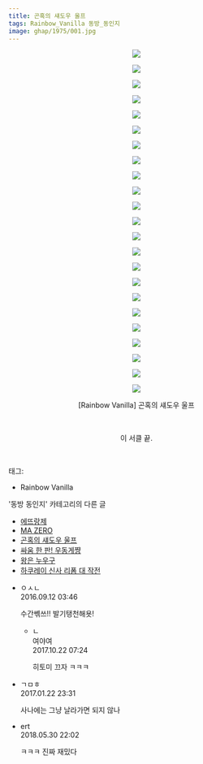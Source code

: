 ```yaml
---
title: 곤혹의 섀도우 울프
tags: Rainbow_Vanilla 동방_동인지
image: ghap/1975/001.jpg
---
```

<div class="article">
<p style="text-align: center; clear: none; float: none;"><img src="{{ site.nasurl }}/ghap/1975/001.jpg"/></p>
<p style="text-align: center; clear: none; float: none;"><img src="{{ site.nasurl }}/ghap/1975/002.jpg"/></p>
<p style="text-align: center; clear: none; float: none;"><img src="{{ site.nasurl }}/ghap/1975/003.jpg"/></p>
<p style="text-align: center; clear: none; float: none;"><img src="{{ site.nasurl }}/ghap/1975/004.jpg"/></p>
<p style="text-align: center; clear: none; float: none;"><img src="{{ site.nasurl }}/ghap/1975/005.jpg"/></p>
<p style="text-align: center; clear: none; float: none;"><img src="{{ site.nasurl }}/ghap/1975/006.jpg"/></p>
<p style="text-align: center; clear: none; float: none;"><img src="{{ site.nasurl }}/ghap/1975/007.jpg"/></p>
<p style="text-align: center; clear: none; float: none;"><img src="{{ site.nasurl }}/ghap/1975/008.jpg"/></p>
<p style="text-align: center; clear: none; float: none;"><img src="{{ site.nasurl }}/ghap/1975/009.jpg"/></p>
<p style="text-align: center; clear: none; float: none;"><img src="{{ site.nasurl }}/ghap/1975/010.jpg"/></p>
<p style="text-align: center; clear: none; float: none;"><img src="{{ site.nasurl }}/ghap/1975/011.jpg"/></p>
<p style="text-align: center; clear: none; float: none;"><img src="{{ site.nasurl }}/ghap/1975/012.jpg"/></p>
<p style="text-align: center; clear: none; float: none;"><img src="{{ site.nasurl }}/ghap/1975/013.jpg"/></p>
<p style="text-align: center; clear: none; float: none;"><img src="{{ site.nasurl }}/ghap/1975/014.jpg"/></p>
<p style="text-align: center; clear: none; float: none;"><img src="{{ site.nasurl }}/ghap/1975/015.jpg"/></p>
<p style="text-align: center; clear: none; float: none;"><img src="{{ site.nasurl }}/ghap/1975/016.jpg"/></p>
<p style="text-align: center; clear: none; float: none;"><img src="{{ site.nasurl }}/ghap/1975/017.jpg"/></p>
<p style="text-align: center; clear: none; float: none;"><img src="{{ site.nasurl }}/ghap/1975/018.jpg"/></p>
<p style="text-align: center; clear: none; float: none;"><img src="{{ site.nasurl }}/ghap/1975/019.jpg"/></p>
<p style="text-align: center; clear: none; float: none;"><img src="{{ site.nasurl }}/ghap/1975/020.jpg"/></p>
<p style="text-align: center; clear: none; float: none;"><img src="{{ site.nasurl }}/ghap/1975/021.jpg"/></p>
<p style="text-align: center; clear: none; float: none;"><img src="{{ site.nasurl }}/ghap/1975/022.jpg"/></p>
<p style="text-align: center; clear: none; float: none;"><img src="{{ site.nasurl }}/ghap/1975/023.jpg"/></p>
<p style="text-align: center; clear: none; float: none;">[Rainbow Vanilla] 곤혹의 섀도우 울프</p>
<p style="text-align: center; clear: none; float: none;"><br/></p>
<p style="text-align: center; clear: none; float: none;">이 서클 끝.</p>
<p><br/></p>
</div><div class="tagTrail">
<p>태그: </p>
<ul>
<li>Rainbow Vanilla</li>
</ul>
</div><div class="another">
<p>'동방 동인지' 카테고리의 다른 글</p>
<ul>
<li><a href="/2016-09-03-ghap_1977">에뜨랑제</a></li>
<li><a href="/2016-09-03-ghap_1976">MA ZERO</a></li>
<li><a href="/2016-09-03-ghap_1975">곤혹의 섀도우 울프</a></li>
<li><a href="/2016-09-03-ghap_1973">싸움 한 판! 우동게쨩</a></li>
<li><a href="/2016-09-03-ghap_1972">왕은 누우구</a></li>
<li><a href="/2016-09-03-ghap_1971">하쿠레이 신사 리폼 대 작전</a></li>
</ul>
</div><div class="cb_module cb_fluid">
<div class="cb_wrt cb_profile">
<div class="comment">
<ul>
<li class="cb_thumb_off" id="comment14804088">
<div class="cb_comment_area">
<div class="cb_info_area">
<div class="cb_section">
<span class="cb_nick_name">ㅇㅅㄴ</span>
</div>
<div class="cb_section">
<span class="cb_date">2016.09.12 03:46 </span>
</div>
</div>
<div class="cb_dsc_comment">
<p class="cb_dsc">
											수간쎾쓰!! 발기탱천해욧!
										</p>
</div>
<ul>
<li class="cb_thumb_off" id="comment15111524">
<span class="cb_bu_subnode">ㄴ</span>
<div class="cb_comment_area">
<div class="cb_info_area">
<div class="cb_section">
<span class="cb_nick_name">여야여</span>
</div>
<div class="cb_section">
<span class="cb_date">2017.10.22 07:24 </span>
</div>
</div>
<div class="cb_dsc_comment">
<p class="cb_dsc">
																히토미 끄자 ㅋㅋㅋ
															</p>
</div>
</div>
</li>
</ul>
</div></li>
<li class="cb_thumb_off" id="comment14897507">
<div class="cb_comment_area">
<div class="cb_info_area">
<div class="cb_section">
<span class="cb_nick_name">ㄱㅁㅎ</span>
</div>
<div class="cb_section">
<span class="cb_date">2017.01.22 23:31 </span>
</div>
</div>
<div class="cb_dsc_comment">
<p class="cb_dsc">
											사나에는 그냥 날라가면 되지 않나
										</p>
</div>
</div></li>
<li class="cb_thumb_off" id="comment15264275">
<div class="cb_comment_area">
<div class="cb_info_area">
<div class="cb_section">
<span class="cb_nick_name">ert</span>
</div>
<div class="cb_section">
<span class="cb_date">2018.05.30 22:02 </span>
</div>
</div>
<div class="cb_dsc_comment">
<p class="cb_dsc">
											ㅋㅋㅋ 진짜 재밌다
										</p>
</div>
</div></li>
</ul>
</div>
</div><!-- commentList close -->
</div>